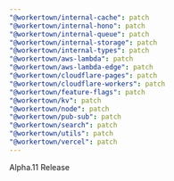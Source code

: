 ```yaml
---
"@workertown/internal-cache": patch
"@workertown/internal-hono": patch
"@workertown/internal-queue": patch
"@workertown/internal-storage": patch
"@workertown/internal-types": patch
"@workertown/aws-lambda": patch
"@workertown/aws-lambda-edge": patch
"@workertown/cloudflare-pages": patch
"@workertown/cloudflare-workers": patch
"@workertown/feature-flags": patch
"@workertown/kv": patch
"@workertown/node": patch
"@workertown/pub-sub": patch
"@workertown/search": patch
"@workertown/utils": patch
"@workertown/vercel": patch
---
```


Alpha.11 Release
